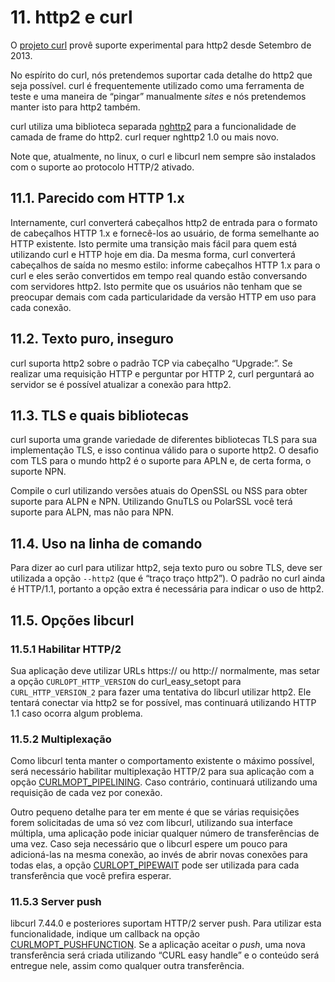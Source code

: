 # 11. http2 e curl

O [projeto curl](https://curl.haxx.se/) provê suporte experimental para http2 desde Setembro de 2013.

No espírito do curl, nós pretendemos suportar cada detalhe do http2 que seja possível. curl é frequentemente utilizado como uma ferramenta de teste e uma maneira de “pingar” manualmente _sites_ e nós pretendemos manter isto para http2 também.

curl utiliza uma biblioteca separada [nghttp2](https://nghttp2.org/) para a funcionalidade de camada de frame do http2. curl requer nghttp2 1.0 ou mais novo.

Note que, atualmente, no linux, o curl e libcurl nem sempre são instalados com o suporte ao protocolo HTTP/2 ativado.

## 11.1. Parecido com HTTP 1.x

Internamente, curl converterá cabeçalhos http2 de entrada para o formato de cabeçalhos HTTP 1.x e fornecê-los ao usuário, de forma semelhante ao HTTP existente. Isto permite uma transição mais fácil para quem está utilizando curl e HTTP hoje em dia. Da mesma forma, curl converterá cabeçalhos de saída no mesmo estilo: informe cabeçalhos HTTP 1.x para o curl e eles serão convertidos em tempo real quando estão conversando com servidores http2. Isto permite que os usuários não tenham que se preocupar demais com cada particularidade da versão HTTP em uso para cada conexão.

## 11.2. Texto puro, inseguro

curl suporta http2 sobre o padrão TCP via cabeçalho “Upgrade:”. Se realizar uma requisição HTTP e perguntar por HTTP 2, curl perguntará ao servidor se é possível atualizar a conexão para http2.

## 11.3. TLS e quais bibliotecas

curl suporta uma grande variedade de diferentes bibliotecas TLS para sua implementação TLS, e isso continua válido para o suporte http2. O desafio com TLS para o mundo http2 é o suporte para APLN e, de certa forma, o suporte NPN.

Compile o curl utilizando versões atuais do OpenSSL ou NSS para obter suporte para ALPN e NPN. Utilizando GnuTLS ou PolarSSL você terá suporte para ALPN, mas não para NPN.

## 11.4. Uso na linha de comando

Para dizer ao curl para utilizar http2, seja texto puro ou sobre TLS, deve ser utilizada a opção `--http2` \(que é “traço traço http2”\). O padrão no curl ainda é HTTP/1.1, portanto a opção extra é necessária para indicar o uso de http2.

## 11.5. Opções libcurl

### 11.5.1 Habilitar HTTP/2

Sua aplicação deve utilizar URLs https:// ou http:// normalmente, mas setar a opção `CURLOPT_HTTP_VERSION` do curl\_easy\_setopt para `CURL_HTTP_VERSION_2` para fazer uma tentativa do libcurl utilizar http2. Ele tentará conectar via http2 se for possível, mas continuará utilizando HTTP 1.1 caso ocorra algum problema.

### 11.5.2 Multiplexação

Como libcurl tenta manter o comportamento existente o máximo possível, será necessário habilitar multiplexação HTTP/2 para sua aplicação com a opção [CURLMOPT\_PIPELINING](https://curl.haxx.se/libcurl/c/CURLMOPT_PIPELINING.html). Caso contrário, continuará utilizando uma requisição de cada vez por conexão.

Outro pequeno detalhe para ter em mente é que se várias requisições forem solicitadas de uma só vez com libcurl, utilizando sua interface múltipla, uma aplicação pode iniciar qualquer número de transferências de uma vez. Caso seja necessário que o libcurl espere um pouco para adicioná-las na mesma conexão, ao invés de abrir novas conexões para todas elas, a opção [CURLOPT\_PIPEWAIT](https://curl.haxx.se/libcurl/c/CURLOPT_PIPEWAIT.html) pode ser utilizada para cada transferência que você prefira esperar.

### 11.5.3 Server push

libcurl 7.44.0 e posteriores suportam HTTP/2 server push. Para utilizar esta funcionalidade, indique um callback na opção [CURLMOPT\_PUSHFUNCTION](https://curl.haxx.se/libcurl/c/CURLMOPT_PUSHFUNCTION.html). Se a aplicação aceitar o _push_, uma nova transferência será criada utilizando “CURL easy handle” e o conteúdo será entregue nele, assim como qualquer outra transferência.

